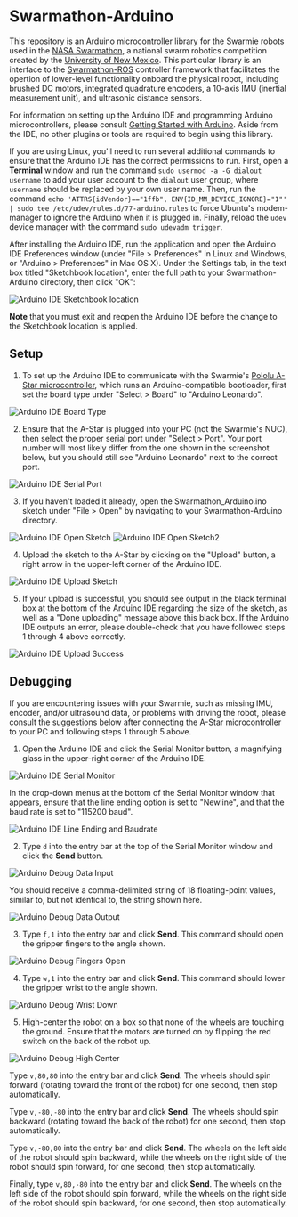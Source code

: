 Swarmathon-Arduino
==============

This repository is an Arduino microcontroller library for the Swarmie robots used in the [NASA Swarmathon](http://www.nasaswarmathon.com), a national swarm robotics competition created by the [University of New Mexico](http://www.unm.edu/). This particular library is an interface to the [Swarmathon-ROS](https://github.com/BCLab-UNM/Swarmathon-ROS) controller framework that facilitates the opertion of lower-level functionality onboard the physical robot, including brushed DC motors, integrated quadrature encoders, a 10-axis IMU (inertial measurement unit), and ultrasonic distance sensors.

For information on setting up the Arduino IDE and programming Arduino microcontrollers, please consult [Getting Started with Arduino](https://www.arduino.cc/en/Guide/HomePage). Aside from the IDE, no other plugins or tools are required to begin using this library.

If you are using Linux, you'll need to run several additional commands to ensure that the Arduino IDE has the correct permissions to run. First, open a **Terminal** window and run the command `sudo usermod -a -G dialout username` to add your user account to the `dialout` user group, where `username` should be replaced by your own user name. Then, run the command `echo 'ATTRS{idVendor}=="1ffb", ENV{ID_MM_DEVICE_IGNORE}="1"' | sudo tee /etc/udev/rules.d/77-arduino.rules` to force Ubuntu's modem-manager to ignore the Arduino when it is plugged in. Finally, reload the `udev` device manager with the command `sudo udevadm trigger`.

After installing the Arduino IDE, run the application and open the Arduino IDE Preferences window (under "File > Preferences" in Linux and Windows, or "Arduino > Preferences" in Mac OS X). Under the Settings tab, in the text box titled "Sketchbook location", enter the full path to your Swarmathon-Arduino directory, then click "OK":

![Arduino IDE Sketchbook location](https://github.com/BCLab-UNM/Swarmathon-Arduino/blob/master/readmeImages/ArduinoIDESketchbookLocation.png)

**Note** that you must exit and reopen the Arduino IDE before the change to the Sketchbook location is applied.

## Setup

1. To set up the Arduino IDE to communicate with the Swarmie's [Pololu A-Star microcontroller](https://www.pololu.com/product/3104), which runs an Arduino-compatible bootloader, first set the board type under "Select > Board" to "Arduino Leonardo".

  ![Arduino IDE Board Type](https://github.com/BCLab-UNM/Swarmathon-Arduino/blob/master/readmeImages/ArduinoIDEBoardType.png)

2. Ensure that the A-Star is plugged into your PC (not the Swarmie's NUC), then select the proper serial port under "Select > Port". Your port number will most likely differ from the one shown in the screenshot below, but you should still see "Arduino Leonardo" next to the correct port.

  ![Arduino IDE Serial Port](https://github.com/BCLab-UNM/Swarmathon-Arduino/blob/master/readmeImages/ArduinoIDESerialPort.png)

3. If you haven't loaded it already, open the Swarmathon_Arduino.ino sketch under "File > Open" by navigating to your Swarmathon-Arduino directory.

  ![Arduino IDE Open Sketch](https://github.com/BCLab-UNM/Swarmathon-Arduino/blob/master/readmeImages/ArduinoIDEOpenSketch.png)
  ![Arduino IDE Open Sketch2](https://github.com/BCLab-UNM/Swarmathon-Arduino/blob/master/readmeImages/ArduinoIDEOpenSketch2.png)

4. Upload the sketch to the A-Star by clicking on the "Upload" button, a right arrow in the upper-left corner of the Arduino IDE.

  ![Arduino IDE Upload Sketch](https://github.com/BCLab-UNM/Swarmathon-Arduino/blob/master/readmeImages/ArduinoIDEUploadSketch.png)

5. If your upload is successful, you should see output in the black terminal box at the bottom of the Arduino IDE regarding the size of the sketch, as well as a "Done uploading" message above this black box. If the Arduino IDE outputs an error, please double-check that you have followed steps 1 through 4 above correctly.

  ![Arduino IDE Upload Success](https://github.com/BCLab-UNM/Swarmathon-Arduino/blob/master/readmeImages/ArduinoIDEUploadSuccess.png)
  

## Debugging

If you are encountering issues with your Swarmie, such as missing IMU, encoder, and/or ultrasound data, or problems with driving the robot, please consult the suggestions below after connecting the A-Star microcontroller to your PC and following steps 1 through 5 above.

1. Open the Arduino IDE and click the Serial Monitor button, a magnifying glass in the upper-right corner of the Arduino IDE.

  ![Arduino IDE Serial Monitor](https://github.com/BCLab-UNM/Swarmathon-Arduino/blob/master/readmeImages/ArduinoIDESerialMonitor.png)

  In the drop-down menus at the bottom of the Serial Monitor window that appears, ensure that the line ending option is set to "Newline", and that the baud rate is set to "115200 baud".

  ![Arduino IDE Line Ending and Baudrate](https://github.com/BCLab-UNM/Swarmathon-Arduino/blob/master/readmeImages/ArduinoIDELineEndingBaudRate.png)

2. Type `d` into the entry bar at the top of the Serial Monitor window and click the **Send** button.

  ![Arduino Debug Data Input](https://github.com/BCLab-UNM/Swarmathon-Arduino/blob/master/readmeImages/ArduinoDebugDataInput.png)

  You should receive a comma-delimited string of 18 floating-point values, similar to, but not identical to, the string shown here.
  
  ![Arduino Debug Data Output](https://github.com/BCLab-UNM/Swarmathon-Arduino/blob/master/readmeImages/ArduinoDebugDataOutput.png)
  
3. Type `f,1` into the entry bar and click **Send**. This command should open the gripper fingers to the angle shown.

  ![Arduino Debug Fingers Open](https://github.com/BCLab-UNM/Swarmathon-Arduino/blob/master/readmeImages/ArduinoDebugFingersOpen.png)
  
4. Type `w,1` into the entry bar and click **Send**. This command should lower the gripper wrist to the angle shown.

  ![Arduino Debug Wrist Down](https://github.com/BCLab-UNM/Swarmathon-Arduino/blob/master/readmeImages/ArduinoDebugWristDown.png)
  
5. High-center the robot on a box so that none of the wheels are touching the ground. Ensure that the motors are turned on by flipping the red switch on the back of the robot up.

  ![Arduino Debug High Center](https://github.com/BCLab-UNM/Swarmathon-Arduino/blob/master/readmeImages/ArduinoDebugHighCenter.png)
  
   Type `v,80,80` into the entry bar and click **Send**. The wheels should spin forward (rotating toward the front of the robot) for one second, then stop automatically.
  
  Type `v,-80,-80` into the entry bar and click **Send**. The wheels should spin backward (rotating toward the back of the robot) for one second, then stop automatically.
  
  Type `v,-80,80` into the entry bar and click **Send**. The wheels on the left side of the robot should spin backward, while the wheels on the right side of the robot should spin forward, for one second, then stop automatically.
  
  Finally, type `v,80,-80` into the entry bar and click **Send**. The wheels on the left side of the robot should spin forward, while the wheels on the right side of the robot should spin backward, for one second, then stop automatically.
